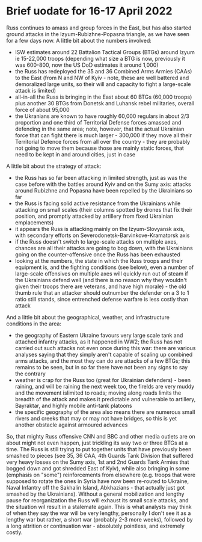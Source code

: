 Brief uodate for 16-17 April 2022
=================================

Russ continues to amass and group forces in the East, but has also started ground attacks in the Izyum-Rubizhne-Popasna triangle, as we have seen for a few days now. A little bit about the numbers involved:

- ISW estimates around 22 Battalion Tactical Groups (BTGs) around Izyum ie 15-22,000 troops (depending what size a BTG is now, previously it was 600-800, now the US DoD estimates it around 1,000)
- the Russ has redeployed the 35 and 36 Combined Arms Armies (CAAs) to the East (from N and NW of Kyiv - note, these are well battered and demoralized large units, so their will and capacity to fight a large-scale attack is limited)
- all-in-all the Russ is bringing in the East about 60 BTGs (60,000 troops) plus another 30 BTGs from Donetsk and Luhansk rebel militaries, overall force of about 95,000
- the Ukranians are known to have roughly 60,000 regulars in about 2/3 proportion and one third of Territorial Defense forces amassed and defending in the same area; note, however, that the actual Ukrainian force that can fight there is much larger - 300,000 if they move all their Territorial Defence forces from all over the country - they are probably not going to move them because those are mainly static forces, that need to be kept in and around cities, just in case

A little bit about the strategy of attack:

- the Russ has so far been attacking in limited strength, just as was the case before with the battles around Kyiv and on the Sumy axis: attacks around Rubizhne and Popasna have been repelled by the Ukrainians so far
- the Russ is facing solid active resistance from the Ukrainians while attacking on small scales (their columns spotted by drones that fix their position, and promptly attacked by artillery from fixed Ukrainian emplacements)
- it appears the Russ is attacking mainly on the Izyum-Slovyansk axis, with secondary efforts on Severodonetsk-Barvinkove-Kramatorsk axis
- if the Russ doesn't switch to large-scale attacks on multiple axes, chances are all their attacks are going to bog down, with the Ukrainians going on the counter-offensive once the Russ has been exhausted
- looking at the numbers, the state in which the Russ troops and their equipment is, and the fighting conditions (see below), even a number of large-scale offensives on multiple axes will quickly run out of steam if the Ukrainians defend well (and there is no reason why they wouldn't given their troops there are veterans, and have high morale) - the old thumb rule that an attacker should outnumber the defender on a 3 to 1 ratio still stands, since entrenched defense warfare is less costly than attack

And a little bit about the geographical, weather, and infrastructure conditions in the area:

- the geography of Eastern Ukraine favours very large scale tank and attached infantry attacks, as it happened in WW2; the Russ has not carried out such attacks not even once during this war: there are various analyses saying that they simply aren't capable of scaling up combined arms attacks, and the most they can do are attacks of a few BTGs; this remains to be seen, but in so far there have not been any signs to say the contrary
- weather is crap for the Russ too (great for Ukrainian defenders) - been raining, and will be raining the next week too, the firelds are very muddy and the movement islimited to roads; moving along roads limits the breadth of the attack and makes it predictable and vulnerable to artillery, Bayraktar, and highly mobile anti-tank platoons
- the specific geography of the area also means there are numerous small rivers and creeks that may or may not have bridges, so this is yet another obstacle against armoured advances

So, that mighty Russ offensive CNN and BBC and other media outlets are on about might not even happen, just trickling its way two or three BTGs at a time. The Russ is still trying to put together units that have previously been smashed to pieces (see 35, 36 CAA, 4th Guards Tank Division that suffered very heavy losses on the Sumy axis, 1st and 2nd Guards Tank Armies that bogged down and got shredded East of Kyiv), while also bringing in some (emphasis on "some") reinforcements from elsewhere (e.g. troops that were supposed to rotate the ones in Syria have now been re-routed to Ukraine, Naval Infantry off the Sakhalin Island, Abkhazians - that actually just got smashed by the Ukrainians). Without a general mobilization and lengthy pause for reorganization the Russ will exhaust its small scale attacks, and the situation wil result in a stalemate again. This is what analysts may think of when they say the war will be very lengthy, personally I don't see it as a lengthy war but rather, a short war (probably 2-3 more weeks), followed by a long attrition or continuation war - absolutely pointless, and extremely costly.

